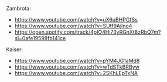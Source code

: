 Zambrota:
- https://www.youtube.com/watch?v=uX6uBHPGfSs
- https://www.youtube.com/watch?v=SUtf9Ajlno4
- https://open.spotify.com/track/4pIO4Hi73yRGnXt8zRbQ7m?si=0afe19598fb141ce

Kaiser:
- https://www.youtube.com/watch?v=pYM4JG1aMd8
- https://www.youtube.com/watch?v=wTdSTkBRByw
- https://www.youtube.com/watch?v=2SKhLEpTxNA

